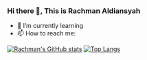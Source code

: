 ### Hi there 👋, This is Rachman Aldiansyah
- 🌱 I’m currently learning 
- 📫 How to reach me:

[![Rachman's GitHub stats](https://github-readme-stats.vercel.app/api?username=RACHMAN21&show_icons=true&theme=dracula)](https://github.com/RACHMAN21/github-readme-stats)
[![Top Langs](https://github-readme-stats.vercel.app/api/top-langs/?username=RACHMAN21&layout=compact)](https://github.com/RACHMAN21/github-readme-stats)

<!--
**RACHMAN21/RACHMAN21** is a ✨ _special_ ✨ repository because its `README.md` (this file) appears on your GitHub profile.

Here are some ideas to get you started:

- 🔭 I’m currently working on ...
- 🌱 I’m currently learning ...
- 👯 I’m looking to collaborate on ...
- 🤔 I’m looking for help with ...
- 💬 Ask me about ...
- 📫 How to reach me: ...
- 😄 Pronouns: ...
- ⚡ Fun fact: ...
-->
